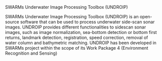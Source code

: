 SWARMs Underwater Image Processing Toolbox (UNDROIP) 

SWARMs Underwater Image Processing Toolbox (UNDROIP) is an open-source software that can be used to process underwater side-scan sonar images. UNDROIP provides different functionalities to sidescan sonar images, such as image normalization, sea-bottom detection or bottom first returns, landmark detection, registration, speed correction, removal of water column and bathymetric matching. UNDROIP has been developed in SWARMs project within the scope of its Work Package 4 (Environment Recognition and Sensing)
